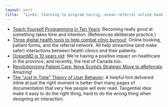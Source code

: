 ```yaml
---
layout: post
title:  "Links: learning to program norvig, ocean referral online book patient engagement"
---
```


* [Teach Yourself Programming in Ten Years](https://norvig.com/21-days.html): Becoming really good at something takes time and intention. (References deliberate practice.)
* [Three digital health tools to help combat clinic burnout](https://www.oceanmd.com/news/digital-health-tools-combat-clinic-burnout/): Online booking, patient forms, and the referral network. All help streamline (and make safer) interactions between health clinics and their patients.
* [OceanMD is 10 years old](https://www.oceanmd.com/news/introducing-oceanmd/): We're having a positive impact on healthcare in the province, and recently, the rest of Canada too.
* [Revolutionizing Patient Care: Nova Scotia’s Strategic Move to eReferrals](https://www.oceanmd.com/news/nova-scotia-ereferral-update/): Amazing!
* [The "Just In Time" Theory of User Behavior](https://blog.codinghorror.com/the-just-in-time-theory/): A helpful hint delivered inline at just the right moment is better than many pages of documentation that very few people will ever read. Tangential idea: make it easy to do the right thing, hard to do the wrong thing when designing an interaction.